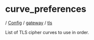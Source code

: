 # curve_preferences

/ [Config](../../../index.md) / [gateway](../../index.md) / [tls](../index.md) 

List of TLS cipher curves to use in order.

